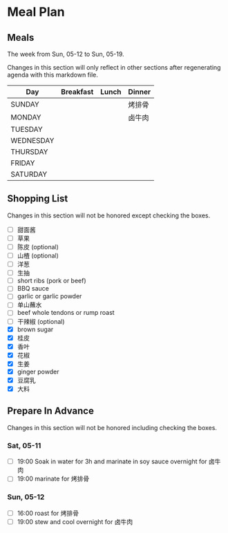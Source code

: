 # Meal Plan

## Meals

The week from Sun, 05-12 to Sun, 05-19.

Changes in this section will only reflect in other sections after regenerating agenda with this markdown file.

| Day | Breakfast | Lunch | Dinner |
| --- | --------- | ----- | ------ |
| SUNDAY |  |  | 烤排骨 |
| MONDAY |  |  | 卤牛肉 |
| TUESDAY |  |  |  |
| WEDNESDAY |  |  |  |
| THURSDAY |  |  |  |
| FRIDAY |  |  |  |
| SATURDAY |  |  |  |

## Shopping List

Changes in this section will not be honored except checking the boxes.

- [ ] 甜面酱
- [ ] 草果
- [ ] 陈皮 (optional)
- [ ] 山楂 (optional)
- [ ] 洋葱
- [ ] 生抽
- [ ] short ribs (pork or beef)
- [ ] BBQ sauce
- [ ] garlic or garlic powder
- [ ] 单山蘸水
- [ ] beef whole tendons or rump roast
- [ ] 干辣椒 (optional)
- [x] brown sugar
- [x] 桂皮
- [x] 香叶
- [x] 花椒
- [x] 生姜
- [x] ginger powder
- [x] 豆腐乳
- [x] 大料

## Prepare In Advance

Changes in this section will not be honored including checking the boxes.

### Sat, 05-11

- [ ] 19:00 Soak in water for 3h and marinate in soy sauce overnight for 卤牛肉
- [ ] 19:00 marinate for 烤排骨

### Sun, 05-12

- [ ] 16:00 roast for 烤排骨
- [ ] 19:00 stew and cool overnight for 卤牛肉
